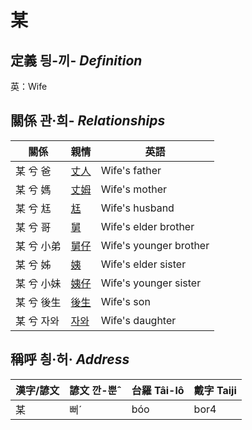 # 某
## 定義 딍-끼- _Definition_




英：Wife

## 關係 관·희- _Relationships_

關係 | 親情 | 英語
--- | --- | --- 
某 兮 爸 | [丈人](member62.md) | Wife's father
某 兮 媽 | [丈姆](member63.md) | Wife's mother
某 兮 尪 | [尪](member17.md) | Wife's husband
某 兮 哥 | [舅](member64.md) | Wife's elder brother
某 兮 小弟 | [舅仔](member66.md) | Wife's younger brother
某 兮 姊 | [姨](member65.md) | Wife's elder sister
某 兮 小妹 | [姨仔](member67.md) | Wife's younger sister
某 兮 後生 | [後生](member19.md) | Wife's son
某 兮 자와 | [자와](member20.md) | Wife's daughter


## 稱呼 칑·허· _Address_

漢字/諺文 | 諺文 깐-뿐ˆ | 台羅 Tâi-lô | 戴字 Taiji
--- | --- | --- | --- 
某 | 뻐ˊ | bóo | bor4 
